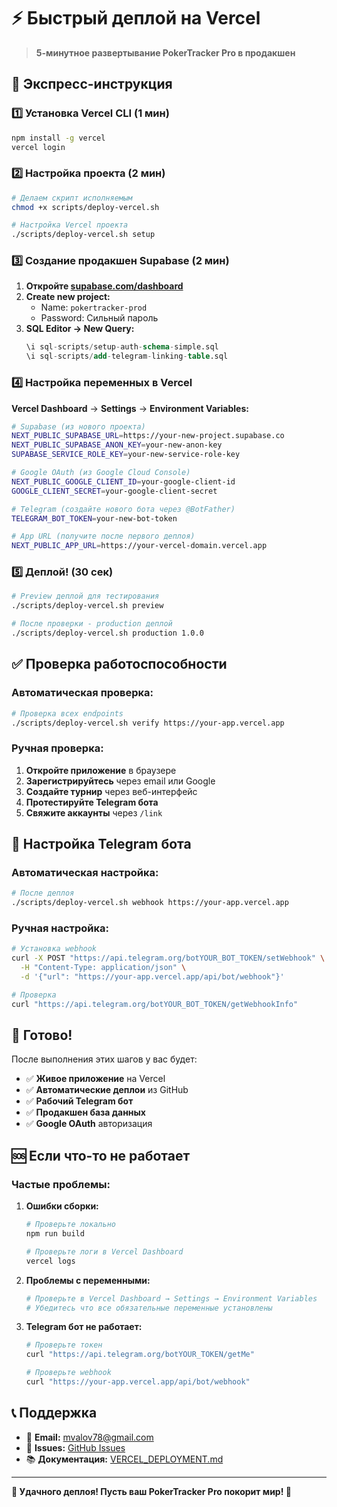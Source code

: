 # ⚡ Быстрый деплой на Vercel

> **5-минутное развертывание PokerTracker Pro в продакшен**

## 🚀 Экспресс-инструкция

### **1️⃣ Установка Vercel CLI (1 мин)**

```bash
npm install -g vercel
vercel login
```

### **2️⃣ Настройка проекта (2 мин)**

```bash
# Делаем скрипт исполняемым
chmod +x scripts/deploy-vercel.sh

# Настройка Vercel проекта
./scripts/deploy-vercel.sh setup
```

### **3️⃣ Создание продакшен Supabase (2 мин)**

1. **Откройте [supabase.com/dashboard](https://supabase.com/dashboard)**
2. **Create new project:**
   - Name: `pokertracker-prod`
   - Password: Сильный пароль
3. **SQL Editor → New Query:**
   ```sql
   \i sql-scripts/setup-auth-schema-simple.sql
   \i sql-scripts/add-telegram-linking-table.sql
   ```

### **4️⃣ Настройка переменных в Vercel**

**Vercel Dashboard** → **Settings** → **Environment Variables:**

```bash
# Supabase (из нового проекта)
NEXT_PUBLIC_SUPABASE_URL=https://your-new-project.supabase.co
NEXT_PUBLIC_SUPABASE_ANON_KEY=your-new-anon-key  
SUPABASE_SERVICE_ROLE_KEY=your-new-service-role-key

# Google OAuth (из Google Cloud Console)
NEXT_PUBLIC_GOOGLE_CLIENT_ID=your-google-client-id
GOOGLE_CLIENT_SECRET=your-google-client-secret

# Telegram (создайте нового бота через @BotFather)
TELEGRAM_BOT_TOKEN=your-new-bot-token

# App URL (получите после первого деплоя)
NEXT_PUBLIC_APP_URL=https://your-vercel-domain.vercel.app
```

### **5️⃣ Деплой! (30 сек)**

```bash
# Preview деплой для тестирования
./scripts/deploy-vercel.sh preview

# После проверки - production деплой
./scripts/deploy-vercel.sh production 1.0.0
```

## ✅ Проверка работоспособности

### **Автоматическая проверка:**
```bash
# Проверка всех endpoints
./scripts/deploy-vercel.sh verify https://your-app.vercel.app
```

### **Ручная проверка:**
1. **Откройте приложение** в браузере
2. **Зарегистрируйтесь** через email или Google
3. **Создайте турнир** через веб-интерфейс
4. **Протестируйте Telegram бота**
5. **Свяжите аккаунты** через `/link`

## 🤖 Настройка Telegram бота

### **Автоматическая настройка:**
```bash
# После деплоя
./scripts/deploy-vercel.sh webhook https://your-app.vercel.app
```

### **Ручная настройка:**
```bash
# Установка webhook
curl -X POST "https://api.telegram.org/botYOUR_BOT_TOKEN/setWebhook" \
  -H "Content-Type: application/json" \
  -d '{"url": "https://your-app.vercel.app/api/bot/webhook"}'

# Проверка
curl "https://api.telegram.org/botYOUR_BOT_TOKEN/getWebhookInfo"
```

## 🎯 Готово!

После выполнения этих шагов у вас будет:

- ✅ **Живое приложение** на Vercel
- ✅ **Автоматические деплои** из GitHub  
- ✅ **Рабочий Telegram бот**
- ✅ **Продакшен база данных**
- ✅ **Google OAuth** авторизация

## 🆘 Если что-то не работает

### **Частые проблемы:**

1. **Ошибки сборки:**
   ```bash
   # Проверьте локально
   npm run build
   
   # Проверьте логи в Vercel Dashboard
   vercel logs
   ```

2. **Проблемы с переменными:**
   ```bash
   # Проверьте в Vercel Dashboard → Settings → Environment Variables
   # Убедитесь что все обязательные переменные установлены
   ```

3. **Telegram бот не работает:**
   ```bash
   # Проверьте токен
   curl "https://api.telegram.org/botYOUR_TOKEN/getMe"
   
   # Проверьте webhook
   curl "https://your-app.vercel.app/api/bot/webhook"
   ```

## 📞 Поддержка

- 📧 **Email:** mvalov78@gmail.com
- 🐛 **Issues:** [GitHub Issues](https://github.com/mvalov78/PokerTracker/issues)
- 📚 **Документация:** [VERCEL_DEPLOYMENT.md](./VERCEL_DEPLOYMENT.md)

---

**🎰 Удачного деплоя! Пусть ваш PokerTracker Pro покорит мир! 🚀**
